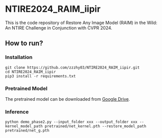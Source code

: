 # NTIRE2024_RAIM_iipir

This is the code repository of Restore Any Image Model (RAIM) in the Wild: An NTIRE Challenge in Conjunction with CVPR 2024.

## How to run?

### Installation

``` shell
git clone https://github.com/zzzhy03/NTIRE2024_RAIM_iipir.git
cd NTIRE2024_RAIM_iipir
pip3 install -r requirements.txt
```

### Pretrained Model

The pretrained model can be downloaded from [Google Drive](https://drive.google.com/drive/folders/1oHzTMuhQV831PPxkloox_D07nyqmyI-9?usp=drive_link).

### Inference

``` shell
python demo_phase2.py --input_folder xxx --output_folder xxx --kernel_model_path pretrained/net_kernel.pth --restore_model_path pretrained/net_g.pth
```

